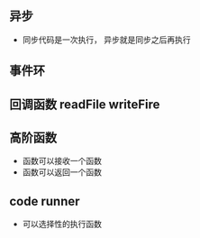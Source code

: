 ## 异步
- 同步代码是一次执行， 异步就是同步之后再执行

## 事件环

## 回调函数 readFile writeFire

## 高阶函数
-  函数可以接收一个函数
- 函数可以返回一个函数

## code runner
- 可以选择性的执行函数